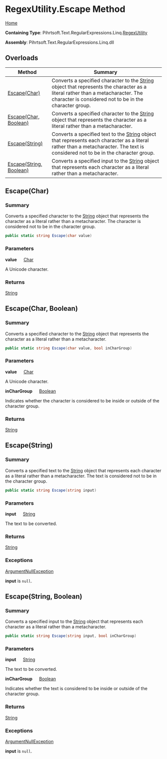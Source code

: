 # RegexUtility\.Escape Method

[Home](../../../../../../README.md)

**Containing Type**: Pihrtsoft\.Text\.RegularExpressions\.Linq\.[RegexUtility](../README.md)

**Assembly**: Pihrtsoft\.Text\.RegularExpressions\.Linq\.dll

## Overloads

| Method | Summary |
| ------ | ------- |
| [Escape(Char)](#Pihrtsoft_Text_RegularExpressions_Linq_RegexUtility_Escape_System_Char_) | Converts a specified character to the [String](https://docs.microsoft.com/en-us/dotnet/api/system.string) object that represents the character as a literal rather than a metacharacter\. The character is considered not to be in the character group\. |
| [Escape(Char, Boolean)](#Pihrtsoft_Text_RegularExpressions_Linq_RegexUtility_Escape_System_Char_System_Boolean_) | Converts a specified character to the [String](https://docs.microsoft.com/en-us/dotnet/api/system.string) object that represents the character as a literal rather than a metacharacter\. |
| [Escape(String)](#Pihrtsoft_Text_RegularExpressions_Linq_RegexUtility_Escape_System_String_) | Converts a specified text to the [String](https://docs.microsoft.com/en-us/dotnet/api/system.string) object that represents each character as a literal rather than a metacharacter\. The text is considered not to be in the character group\. |
| [Escape(String, Boolean)](#Pihrtsoft_Text_RegularExpressions_Linq_RegexUtility_Escape_System_String_System_Boolean_) | Converts a specified input to the [String](https://docs.microsoft.com/en-us/dotnet/api/system.string) object that represents each character as a literal rather than a metacharacter\. |

## Escape\(Char\) <a name="Pihrtsoft_Text_RegularExpressions_Linq_RegexUtility_Escape_System_Char_"></a>

### Summary

Converts a specified character to the [String](https://docs.microsoft.com/en-us/dotnet/api/system.string) object that represents the character as a literal rather than a metacharacter\.
The character is considered not to be in the character group\.

```csharp
public static string Escape(char value)
```

### Parameters

**value** &emsp; [Char](https://docs.microsoft.com/en-us/dotnet/api/system.char)

A Unicode character\.

### Returns

[String](https://docs.microsoft.com/en-us/dotnet/api/system.string)

## Escape\(Char, Boolean\) <a name="Pihrtsoft_Text_RegularExpressions_Linq_RegexUtility_Escape_System_Char_System_Boolean_"></a>

### Summary

Converts a specified character to the [String](https://docs.microsoft.com/en-us/dotnet/api/system.string) object that represents the character as a literal rather than a metacharacter\.

```csharp
public static string Escape(char value, bool inCharGroup)
```

### Parameters

**value** &emsp; [Char](https://docs.microsoft.com/en-us/dotnet/api/system.char)

A Unicode character\.

**inCharGroup** &emsp; [Boolean](https://docs.microsoft.com/en-us/dotnet/api/system.boolean)

Indicates whether the character is considered to be inside or outside of the character group\.

### Returns

[String](https://docs.microsoft.com/en-us/dotnet/api/system.string)

## Escape\(String\) <a name="Pihrtsoft_Text_RegularExpressions_Linq_RegexUtility_Escape_System_String_"></a>

### Summary

Converts a specified text to the [String](https://docs.microsoft.com/en-us/dotnet/api/system.string) object that represents each character as a literal rather than a metacharacter\.
The text is considered not to be in the character group\.

```csharp
public static string Escape(string input)
```

### Parameters

**input** &emsp; [String](https://docs.microsoft.com/en-us/dotnet/api/system.string)

The text to be converted\.

### Returns

[String](https://docs.microsoft.com/en-us/dotnet/api/system.string)

### Exceptions

[ArgumentNullException](https://docs.microsoft.com/en-us/dotnet/api/system.argumentnullexception)

**input** is `null`\.

## Escape\(String, Boolean\) <a name="Pihrtsoft_Text_RegularExpressions_Linq_RegexUtility_Escape_System_String_System_Boolean_"></a>

### Summary

Converts a specified input to the [String](https://docs.microsoft.com/en-us/dotnet/api/system.string) object that represents each character as a literal rather than a metacharacter\.

```csharp
public static string Escape(string input, bool inCharGroup)
```

### Parameters

**input** &emsp; [String](https://docs.microsoft.com/en-us/dotnet/api/system.string)

The text to be converted\.

**inCharGroup** &emsp; [Boolean](https://docs.microsoft.com/en-us/dotnet/api/system.boolean)

Indicates whether the text is considered to be inside or outside of the character group\.

### Returns

[String](https://docs.microsoft.com/en-us/dotnet/api/system.string)

### Exceptions

[ArgumentNullException](https://docs.microsoft.com/en-us/dotnet/api/system.argumentnullexception)

**input** is `null`\.

